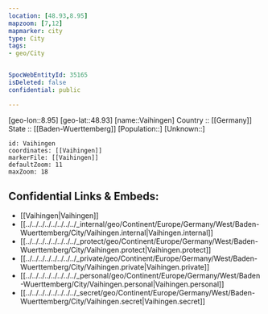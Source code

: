 ```yaml
---
location: [48.93,8.95] 
mapzoom: [7,12] 
mapmarker: city 
type: City
tags:
- geo/City


SpocWebEntityId: 35165
isDeleted: false
confidential: public

---
```

[geo-lon::8.95] 
[geo-lat::48.93] 
[name::Vaihingen] 
Country :: [[Germany]]  
State :: [[Baden-Wuerttemberg]] 
[Population::] 
[Unknown::] 


```leaflet
id: Vaihingen
coordinates: [[Vaihingen]] 
markerFile: [[Vaihingen]] 
defaultZoom: 11 
maxZoom: 18
```


## Confidential Links & Embeds: 
- [[Vaihingen|Vaihingen]]  
- [[../../../../../../../../_internal/geo/Continent/Europe/Germany/West/Baden-Wuerttemberg/City/Vaihingen.internal|Vaihingen.internal]] 
- [[../../../../../../../../_protect/geo/Continent/Europe/Germany/West/Baden-Wuerttemberg/City/Vaihingen.protect|Vaihingen.protect]] 
- [[../../../../../../../../_private/geo/Continent/Europe/Germany/West/Baden-Wuerttemberg/City/Vaihingen.private|Vaihingen.private]] 
- [[../../../../../../../../_personal/geo/Continent/Europe/Germany/West/Baden-Wuerttemberg/City/Vaihingen.personal|Vaihingen.personal]] 
- [[../../../../../../../../_secret/geo/Continent/Europe/Germany/West/Baden-Wuerttemberg/City/Vaihingen.secret|Vaihingen.secret]] 

